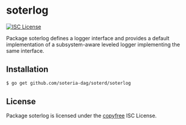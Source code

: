 soterlog
======

[![ISC License](http://img.shields.io/badge/license-ISC-blue.svg)](http://copyfree.org)

Package soterlog defines a logger interface and provides a default implementation
of a subsystem-aware leveled logger implementing the same interface.

## Installation

```bash
$ go get github.com/soteria-dag/soterd/soterlog
```

## License

Package soterlog is licensed under the [copyfree](http://copyfree.org) ISC
License.
